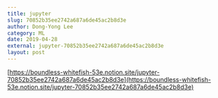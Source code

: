 ```yaml
---
title: jupyter
slug: 70852b35ee2742a687a6de45ac2b8d3e
author: Dong-Yong Lee
category: ML
date: 2019-04-28
external: jupyter-70852b35ee2742a687a6de45ac2b8d3e
layout: post
---
```


[https://boundless-whitefish-53e.notion.site/jupyter-70852b35ee2742a687a6de45ac2b8d3e](https://boundless-whitefish-53e.notion.site/jupyter-70852b35ee2742a687a6de45ac2b8d3e)